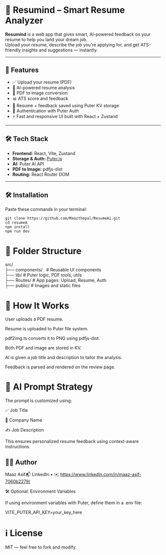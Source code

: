 # 📄 Resumind – Smart Resume Analyzer

**Resumind** is a web app that gives smart, AI-powered feedback on your resume to help you land your dream job.  
Upload your resume, describe the job you're applying for, and get ATS-friendly insights and suggestions — instantly.

---

## 🚀 Features

- ✅ Upload your resume (PDF)
- 🧠 AI-powered resume analysis
- 📸 PDF to image conversion
- 📊 ATS score and feedback
- 💾 Resume + feedback saved using Puter KV storage
- 🔐 Authentication with Puter Auth
- ⚡ Fast and responsive UI built with React + Zustand

---

## 🛠️ Tech Stack

- **Frontend:** React, Vite, Zustand  
- **Storage & Auth:** [Puter.js](https://puter.com)  
- **AI:** Puter AI API  
- **PDF to Image:** pdfjs-dist  
- **Routing:** React Router DOM  

---

## 🛠️ Installation

Paste these commands in your terminal:


```git clone https://github.com/Maazthepal/ResumeAi.git``` <br>
```cd resumeA``` <br>
```npm install```<br>
```npm run dev```<br>

# 📁 Folder Structure

src/ <br>
├── components/   &nbsp;     # Reusable UI components <br>
├── lib/               # Puter logic, PDF tools, utils <br>
├── Routes/            # App pages: Upload, Resume, Auth <br>
├── public/            # Images and static files <br>

# 🧪 How It Works

User uploads a PDF resume.

Resume is uploaded to Puter file system.

pdf2img.ts converts it to PNG using pdfjs-dist.

Both PDF and image are stored in KV.

AI is given a job title and description to tailor the analysis.

Feedback is parsed and rendered on the review page.

# 🧠 AI Prompt Strategy

The prompt is customized using:

✅ Job Title

🏢 Company Name

✍️ Job Description

This ensures personalized resume feedback using context-aware instructions.

## 🙋‍♂️ Author

Maaz Asif📬 LinkedIn • ✉️ https://www.linkedin.com/in/maaz-asif-7060b2279/

🛠️ Optional: Environment Variables

If using environment variables with Puter, define them in a .env file:

VITE_PUTER_API_KEY=your_key_here

# ℹ️ License

MIT — feel free to fork and modify.